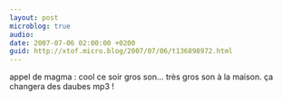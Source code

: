 ```yaml
---
layout: post
microblog: true
audio: 
date: 2007-07-06 02:00:00 +0200
guid: http://xtof.micro.blog/2007/07/06/t136898972.html
---
```

appel de magma : cool ce soir gros son... très gros son à la maison. ça changera des daubes mp3 !
